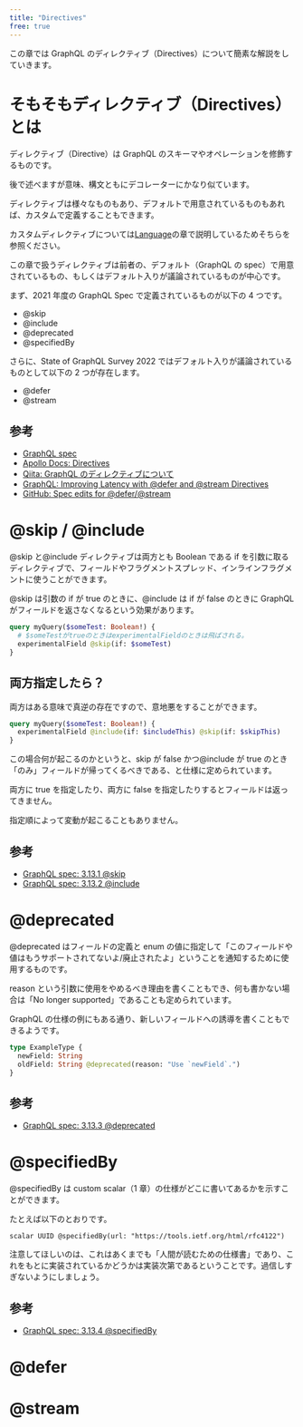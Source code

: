```yaml
---
title: "Directives"
free: true
---
```


この章では GraphQL のディレクティブ（Directives）について簡素な解説をしていきます。

# そもそもディレクティブ（Directives）とは

ディレクティブ（Directive）は GraphQL のスキーマやオペレーションを修飾するものです。

後で述べますが意味、構文ともにデコレーターにかなり似ています。

ディレクティブは様々なものもあり、デフォルトで用意されているものもあれば、カスタムで定義することもできます。

カスタムディレクティブについては[Language](./01-language.md)の章で説明しているためそちらを参照ください。

この章で扱うディレクティブは前者の、デフォルト（GraphQL の spec）で用意されているもの、もしくはデフォルト入りが議論されているものが中心です。

まず、2021 年度の GraphQL Spec で定義されているものが以下の 4 つです。

- @skip
- @include
- @deprecated
- @specifiedBy

さらに、State of GraphQL Survey 2022 ではデフォルト入りが議論されているものとして以下の 2 つが存在します。

- @defer
- @stream

## 参考

- [GraphQL spec](https://spec.graphql.org/October2021/#sec-Type-System.Directives)
- [Apollo Docs: Directives](https://www.apollographql.com/docs/apollo-server/schema/directives/)
- [Qiita: GraphQL のディレクティブについて](https://qiita.com/koffee0522/items/bb623f974c418f5e15b0)
- [GraphQL: Improving Latency with @defer and @stream Directives](https://graphql.org/blog/2020-12-08-improving-latency-with-defer-and-stream-directives/)
- [GitHub: Spec edits for @defer/@stream](https://github.com/graphql/graphql-spec/pull/742)

# @skip / @include

@skip と@include ディレクティブは両方とも Boolean である if を引数に取るディレクティブで、フィールドやフラグメントスプレッド、インラインフラグメントに使うことができます。

@skip は引数の if が true のときに、@include は if が false のときに GraphQL がフィールドを返さなくなるという効果があります。

```graphql
query myQuery($someTest: Boolean!) {
  # $someTestがtrueのときはexperimentalFieldのときは飛ばされる。
  experimentalField @skip(if: $someTest)
}
```

## 両方指定したら？

両方はある意味で真逆の存在ですので、意地悪をすることができます。

```graphql
query myQuery($someTest: Boolean!) {
  experimentalField @include(if: $includeThis) @skip(if: $skipThis)
}
```

この場合何が起こるのかというと、skip が false かつ@include が true のとき「のみ」フィールドが帰ってくるべきである、と仕様に定められています。

両方に true を指定したり、両方に false を指定したりするとフィールドは返ってきません。

指定順によって変動が起こることもありません。

## 参考

- [GraphQL spec: 3.13.1 @skip](https://spec.graphql.org/October2021/#sec--skip)
- [GraphQL spec: 3.13.2 @include](https://spec.graphql.org/October2021/#sec--include)

# @deprecated

@deprecated はフィールドの定義と enum の値に指定して「このフィールドや値はもうサポートされてないよ/廃止されたよ」ということを通知するために使用するものです。

reason という引数に使用をやめるべき理由を書くこともでき、何も書かない場合は「No longer supported」であることも定められています。

GraphQL の仕様の例にもある通り、新しいフィールドへの誘導を書くこともできるようです。

```graphql
type ExampleType {
  newField: String
  oldField: String @deprecated(reason: "Use `newField`.")
}
```

## 参考

- [GraphQL spec: 3.13.3 @deprecated](https://spec.graphql.org/October2021/#sec--deprecated)

# @specifiedBy

@specifiedBy は custom scalar（1 章）の仕様がどこに書いてあるかを示すことができます。

たとえば以下のとおりです。

```gql
scalar UUID @specifiedBy(url: "https://tools.ietf.org/html/rfc4122")
```

注意してほしいのは、これはあくまでも「人間が読むための仕様書」であり、これをもとに実装されているかどうかは実装次第であるということです。過信しすぎないようにしましょう。

## 参考

- [GraphQL spec: 3.13.4 @specifiedBy](https://spec.graphql.org/October2021/#sec--specifiedBy)

# @defer

# @stream
